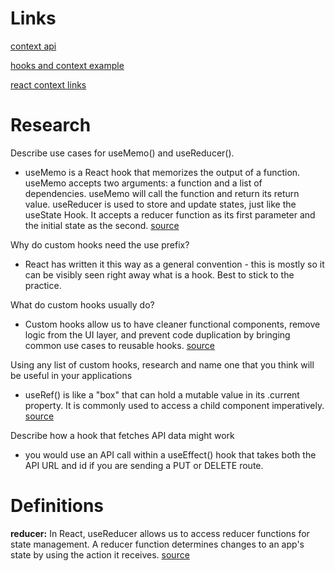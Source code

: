 # Links

[context api](https://reactjs.org/docs/context.html)

[hooks and context example](https://medium.com/swlh/snackbars-in-react-an-exercise-in-hooks-and-context-299b43fd2a2b)

[react context links](https://github.com/diegohaz/awesome-react-context)

# Research

Describe use cases for useMemo() and useReducer().

- useMemo is a React hook that memorizes the output of a function. useMemo accepts two arguments: a function and a list of dependencies. useMemo will call the function and return its return value. useReducer is used to store and update states, just like the useState Hook. It accepts a reducer function as its first parameter and the initial state as the second. [source](https://everyday.codes/javascript/react-usememo-and-when-you-should-use-it/)

Why do custom hooks need the use prefix?

- React has written it this way as a general convention - this is mostly so it can be visibly seen right away what is a hook. Best to stick to the practice.

What do custom hooks usually do?

- Custom hooks allow us to have cleaner functional components, remove logic from the UI layer, and prevent code duplication by bringing common use cases to reusable hooks. [source](https://www.wix.engineering/post/custom-react-hook-when-software-design-meets-react-hooks#:~:text=Custom%20hooks%20allow%20us%20to,use%20cases%20to%20reusable%20hooks.)

Using any list of custom hooks, research and name one that you think will be useful in your applications

- useRef() is like a "box" that can hold a mutable value in its .current property. It is commonly used to access a child component imperatively. [source](https://reactjs.org/docs/hooks-reference.html#useref)

Describe how a hook that fetches API data might work

- you would use an API call within a useEffect() hook that takes both the API URL and id if you are sending a PUT or DELETE route.

# Definitions

**reducer:** In React, useReducer allows us to access reducer functions for state management. A reducer function determines changes to an app's state by using the action it receives. [source](https://css-tricks.com/understanding-how-reducers-are-used-in-redux/#:~:text=A%20reducer%20is%20a%20function,so%20that%20they%20behave%20consistently.)


